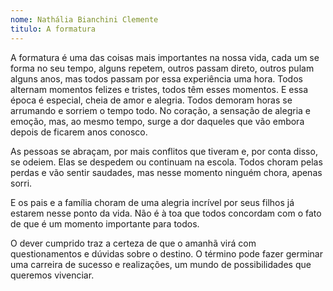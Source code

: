 ```yaml
---
nome: Nathália Bianchini Clemente 
titulo: A formatura
---
```


A formatura é uma das coisas mais importantes na nossa vida, cada um se forma no seu tempo, alguns repetem, outros passam direto, outros pulam alguns anos, mas todos passam por essa experiência uma hora. Todos alternam momentos felizes e tristes, todos têm esses momentos. E essa época é especial, cheia de amor e alegria. Todos demoram horas se arrumando e sorriem o tempo todo. No coração, a sensação de alegria e emoção, mas, ao mesmo tempo, surge a dor daqueles que vão embora depois de ficarem anos conosco.

As pessoas se abraçam, por mais conflitos que tiveram e, por conta disso, se odeiem. Elas se despedem ou continuam na escola. Todos choram pelas perdas e vão sentir saudades, mas nesse momento ninguém chora, apenas sorri.

E os pais e a família choram de uma alegria incrível por seus filhos já estarem nesse ponto da vida. Não é à toa que todos concordam com o fato de que é um momento importante para todos.

O dever cumprido traz a certeza de que o amanhã virá com questionamentos e dúvidas sobre o destino. O término pode fazer germinar uma carreira de sucesso e realizações, um mundo de possibilidades que queremos vivenciar.


